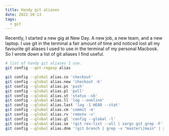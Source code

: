 ```yaml
---
title: Handy git aliases
date: 2022-10-13
tags:
  - git
---
```


Recently, I started a new gig at New Day. A new job, a new team, and a new laptop. I use git in the terminal a fair amount of time and noticed lost all my favourite git aliases I used to use in the terminal of my personal Macbook. So I wrote down a list of git aliases I find useful. 

```bash
# list of handy git aliases I use.
git config --get-regexp alias
```

```bash
git config --global alias.co 'checkout'
git config --global alias.new 'checkout -b'
git config --global alias.ps 'push'
git config --global alias.pl 'pull'
git config --global alias.st 'status -sb'
git config --global alias.ll 'log --oneline'
git config --global alias.last 'log -1 HEAD --stat'
git config --global alias.cm 'commit -m'
git config --global alias.rv 'remote -v'
git config --global alias.gl 'config --global -l'
git config --global alias.se '!git rev-list --all | xargs git grep -F'
git config --global alias.dnm '!git branch | grep -v "master\|main" | xargs git branch -D'
```

